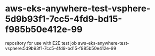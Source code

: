 # aws-eks-anywhere-test-vsphere-5d9b93f1-7cc5-4fd9-bd15-f985b50e412e-99
repository for use with E2E test job aws-eks-anywhere-test-vsphere:5d9b93f1-7cc5-4fd9-bd15-f985b50e412e-99
